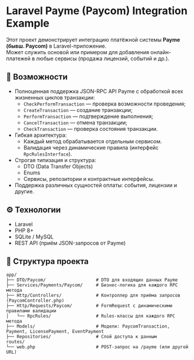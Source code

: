 # Laravel Payme (Paycom) Integration Example

Этот проект демонстрирует интеграцию платёжной системы **Payme (бывш. Paycom)** в Laravel-приложение.  
Может служить основой или примером для добавления онлайн-платежей в любые сервисы (продажа лицензий, событий и др.).

## 🚀 Возможности

- Полноценная поддержка JSON-RPC API Payme с обработкой всех жизненных циклов транзакции:
    - `CheckPerformTransaction` — проверка возможности проведения;
    - `CreateTransaction` — создание транзакции;
    - `PerformTransaction` — подтверждение выполнения;
    - `CancelTransaction` — отмена транзакции;
    - `CheckTransaction` — проверка состояния транзакции.
- Гибкая архитектура:
    - Каждый метод обрабатывается отдельным сервисом.
    - Валидация через динамические правила (интерфейс `RpcRulesInterface`).
- Строгая типизация и структура:
    - DTO (Data Transfer Objects)
    - Enums
    - Сервисы, репозитории и контрактные интерфейсы.
- Поддержка различных сущностей оплаты: события, лицензии и другие.

## ⚙️ Технологии

- Laravel
- PHP 8+
- SQLite / MySQL
- REST API (приём JSON-запросов от Payme)

## 📂 Структура проекта

```text
app/
├── DTO/Paycom/                   # DTO для входящих данных Payme
├── Services/Payments/Paycom/     # Бизнес-логика для каждого RPC метода
├── Http/Controllers/             # Контроллер для приёма запросов (PaycomController.php)
├── Http/Requests/Paycom/         # FormRequest с динамическими правилами валидации
│   └── RpcRules/                 # Rules-классы для каждого RPC метода
├── Models/                       # Модели: PaycomTransaction, Payment, LicensePayment, EventPayment
├── Repositories/                 # Слой доступа к данным
routes/
└── web.php                       # POST-запрос на /payme (или другой URL)
